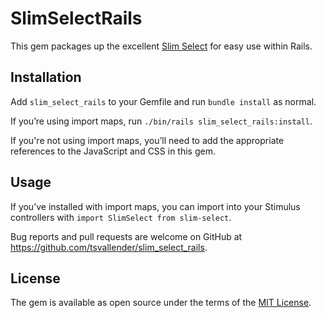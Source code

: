 # SlimSelectRails

This gem packages up the excellent [Slim Select](https://slimselectjs.com) for easy use within Rails.
## Installation

Add `slim_select_rails` to your Gemfile and run `bundle install` as normal.

If you’re using import maps, run `./bin/rails slim_select_rails:install`.

If you're not using import maps, you’ll need to add the appropriate references to the JavaScript and CSS in this gem.

## Usage

If you’ve installed with import maps, you can import into your Stimulus controllers with `import SlimSelect from slim-select`.


Bug reports and pull requests are welcome on GitHub at https://github.com/tsvallender/slim_select_rails.

## License

The gem is available as open source under the terms of the [MIT License](https://opensource.org/licenses/MIT).
